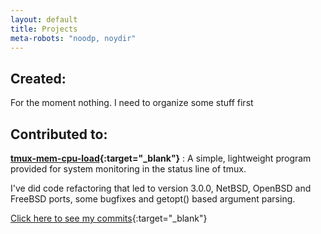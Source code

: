 ```yaml
---
layout: default
title: Projects
meta-robots: "noodp, noydir"
---
```


## Created:

For the moment nothing. I need to organize some stuff first

## Contributed to:

**[tmux-mem-cpu-load](https://github.com/thewtex/tmux-mem-cpu-load){:target="_blank"}**
: A simple, lightweight program provided for system monitoring in the status
  line of tmux.

  I've did code refactoring that led to version 3.0.0, NetBSD, OpenBSD and
  FreeBSD ports, some bugfixes and getopt() based argument parsing.

  [Click here to see my
  commits](https://github.com/thewtex/tmux-mem-cpu-load/commits/master?author=l0ner){:target="_blank"}
